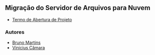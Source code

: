 ## Migração do Servidor de Arquivos para Nuvem

- [Termo de Abertura de Projeto](https://docs.google.com/document/d/1FzN6nGn74TfUJAw0x7wcDHgcD-cNiS-y/edit?usp=sharing&ouid=108640902716823817614&rtpof=true&sd=true)

### Autores
- [Bruno Martins](https://github.com/Brunomrss)
- [Vinicius Câmara](https://github.com/VinicinCamara)
